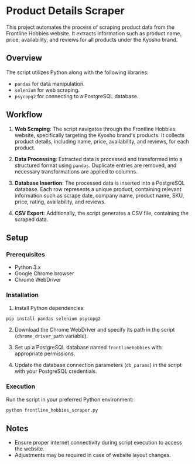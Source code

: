# Product Details Scraper

This project automates the process of scraping product data from the Frontline Hobbies website. It extracts information such as product name, price, availability, and reviews for all products under the Kyosho brand.

## Overview

The script utilizes Python along with the following libraries:

- `pandas` for data manipulation.
- `selenium` for web scraping.
- `psycopg2` for connecting to a PostgreSQL database.

## Workflow

1. **Web Scraping**: The script navigates through the Frontline Hobbies website, specifically targeting the Kyosho brand's products. It collects product details, including name, price, availability, and reviews, for each product.

2. **Data Processing**: Extracted data is processed and transformed into a structured format using `pandas`. Duplicate entries are removed, and necessary transformations are applied to columns.

3. **Database Insertion**: The processed data is inserted into a PostgreSQL database. Each row represents a unique product, containing relevant information such as scrape date, company name, product name, SKU, price, rating, availability, and reviews.

4. **CSV Export**: Additionally, the script generates a CSV file, containing the scraped data.

## Setup

### Prerequisites

- Python 3.x
- Google Chrome browser
- Chrome WebDriver

### Installation

1. Install Python dependencies:

```bash
pip install pandas selenium psycopg2
```

2. Download the Chrome WebDriver and specify its path in the script (`chrome_driver_path` variable).

3. Set up a PostgreSQL database named `frontlinehobbies` with appropriate permissions.

4. Update the database connection parameters (`db_params`) in the script with your PostgreSQL credentials.

### Execution

Run the script in your preferred Python environment:

```bash
python frontline_hobbies_scraper.py
```

## Notes

- Ensure proper internet connectivity during script execution to access the website.
- Adjustments may be required in case of website layout changes.
